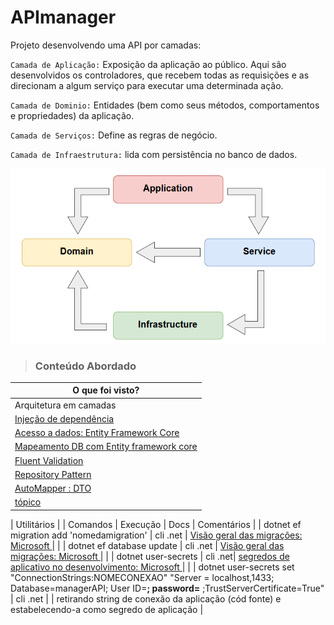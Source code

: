 # APImanager 
Projeto desenvolvendo uma API por camadas:

`Camada de Aplicação:` Exposição da aplicação ao público. Aqui são desenvolvidos os controladores, que recebem todas as requisições e as direcionam a algum serviço para executar uma determinada ação.

`Camada de Dominio:` Entidades (bem como seus métodos, comportamentos e propriedades) da aplicação.

`Camada de Serviços:` Define as regras de negócio.

`Camada de Infraestrutura:` lida com persistência no banco de dados.

![layers](src/img/layers.PNG)

> ### Conteúdo Abordado

| O que foi visto? |
| ---------------------------- |
| Arquitetura em camadas       |
| <a href="src/Manager.API/Startup.cs"> Injeção de dependência </a>    |
| <a href="src/Manager.Infra/Context/ManagerContext.cs"> Acesso a dados: Entity Framework Core </a>    |
| <a href="src/Manager.Infra/Mappings/UserMap.cs">Mapeamento DB com Entity framework core</a> |
| <a href="src/Manager.Domain/Validators/UserValidator.cs"> Fluent Validation </a> |
| <a href="src/Manager.Infra/Repositories"> Repository Pattern   </a> |
| <a href="src/Manager.Services/Services/UserService.cs"> AutoMapper : DTO </a>    |
| <a href=" "> tópico </a>    |

| Utilitários |
| Comandos | Execução | Docs | Comentários |
| dotnet ef migration add 'nomedamigration' | cli .net   | <a href="https://docs.microsoft.com/pt-br/ef/core/managing-schemas/migrations/?tabs=dotnet-core-cli"> Visão geral das migrações: Microsoft </a>   | |
| dotnet ef database update    | cli .net  | <a href="https://docs.microsoft.com/pt-br/ef/core/managing-schemas/migrations/?tabs=dotnet-core-cli"> Visão geral das migrações: Microsoft </a> | |
| dotnet user-secrets         | cli .net| <a href="https://docs.microsoft.com/pt-br/aspnet/core/security/app-secrets?view=aspnetcore-6.0&tabs=windows"> segredos de aplicativo no desenvolvimento: Microsoft </a>  | |
| dotnet user-secrets set "ConnectionStrings:NOMECONEXAO" "Server = localhost,1433; Database=managerAPI; User ID=****; password=**** ;TrustServerCertificate=True" | cli .net | | retirando string de conexão da aplicação (cód fonte) e estabelecendo-a como segredo de aplicação | 


